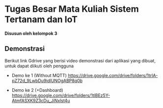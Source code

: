 # Tugas Besar Mata Kuliah Sistem Tertanam dan IoT
#### Disusun oleh kelompok 3

## Demonstrasi

Berikut link Gdrive yang berisi video demonstrasi dari aplikasi yang dibuat, untuk dapat diikuti oleh pengguna
- Demo ke 1 (Without MQTT)
https://drive.google.com/drive/folders/1trIA-pZ72d_9LwbDu9idlUNOgABP8q0b

- Demo ke 2 (+Dashboard)
https://drive.google.com/drive/folders/1tlBEz5Y-AtmfASXK9Z3cDu_JiNxlst4u
